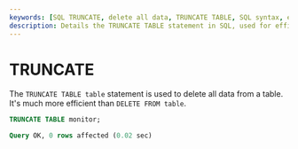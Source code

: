 ```yaml
---
keywords: [SQL TRUNCATE, delete all data, TRUNCATE TABLE, SQL syntax, efficient deletion]
description: Details the TRUNCATE TABLE statement in SQL, used for efficiently deleting all data from a table, with syntax and example.
---
```


# TRUNCATE

The `TRUNCATE TABLE table` statement is used to delete all data from a table. It's much more efficient than `DELETE FROM table`.

```sql
TRUNCATE TABLE monitor;
```

```sql
Query OK, 0 rows affected (0.02 sec)
```

